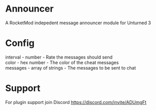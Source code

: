 # Announcer
A RocketMod indepedent message announcer module for Unturned 3

# Config
interval - number - Rate the messages should send<br>
color - hex number - The color of the cheat messages<br>
messages - array of strings - The messages to be sent to chat<br>

# Support
For plugin support join Discord https://discord.com/invite/ADUmgFt
